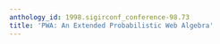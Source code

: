 ```yaml
---
anthology_id: 1998.sigirconf_conference-98.73
title: 'PWA: An Extended Probabilistic Web Algebra'
---
```


